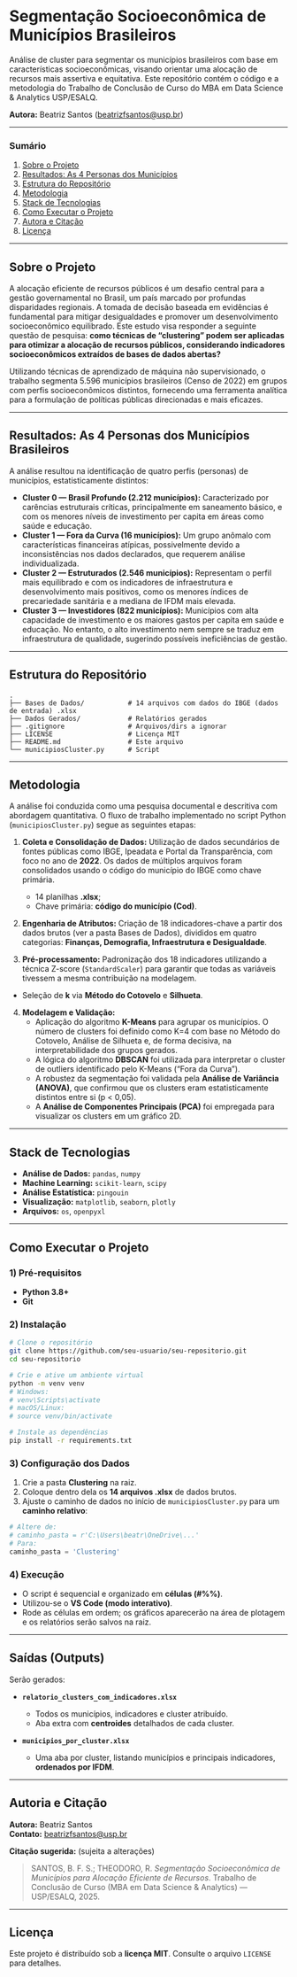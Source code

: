 # Segmentação Socioeconômica de Municípios Brasileiros

Análise de cluster para segmentar os municípios brasileiros com base em características socioeconômicas, visando orientar uma alocação de recursos mais assertiva e equitativa. Este repositório contém o código e a metodologia do Trabalho de Conclusão de Curso do MBA em Data Science & Analytics USP/ESALQ.

**Autora:** Beatriz Santos ([beatrizfsantos@usp.br](mailto:beatrizfsantos@usp.br))

---
### Sumário
1. [Sobre o Projeto](#sobre-o-projeto)
2. [Resultados: As 4 Personas dos Municípios](#resultados-as-4-personas-dos-municípios-brasileiros)
3. [Estrutura do Repositório](#estrutura-do-repositório)
4. [Metodologia](#metodologia)
5. [Stack de Tecnologias](#stack-de-tecnologias)
6. [Como Executar o Projeto](#como-executar-o-projeto)
7. [Autora e Citação](#autoria-e-citação)
8. [Licença](#licença)
---

## Sobre o Projeto

A alocação eficiente de recursos públicos é um desafio central para a gestão governamental no Brasil, um país marcado por profundas disparidades regionais. A tomada de decisão baseada em evidências é fundamental para mitigar desigualdades e promover um desenvolvimento socioeconômico equilibrado. Este estudo visa responder a seguinte questão de pesquisa: **como técnicas de “clustering” podem ser aplicadas para otimizar a alocação de recursos públicos, considerando indicadores socioeconômicos extraídos de bases de dados abertas?**

Utilizando técnicas de aprendizado de máquina não supervisionado, o trabalho segmenta 5.596 municípios brasileiros (Censo de 2022) em grupos com perfis socioeconômicos distintos, fornecendo uma ferramenta analítica para a formulação de políticas públicas direcionadas e mais eficazes.

---

## Resultados: As 4 Personas dos Municípios Brasileiros

A análise resultou na identificação de quatro perfis (personas) de municípios, estatisticamente distintos:

- **Cluster 0 — Brasil Profundo (2.212 municípios):** Caracterizado por carências estruturais críticas, principalmente em saneamento básico, e com os menores níveis de investimento per capita em áreas como saúde e educação.
- **Cluster 1 — Fora da Curva (16 municípios):**  Um grupo anômalo com características financeiras atípicas, possivelmente devido a inconsistências nos dados declarados, que requerem análise individualizada.
- **Cluster 2 — Estruturados (2.546 municípios):** Representam o perfil mais equilibrado e com os indicadores de infraestrutura e desenvolvimento mais positivos, como os menores índices de precariedade sanitária e a mediana de IFDM mais elevada.
- **Cluster 3 — Investidores (822 municípios):**  Municípios com alta capacidade de investimento e os maiores gastos per capita em saúde e educação. No entanto, o alto investimento nem sempre se traduz em infraestrutura de qualidade, sugerindo possíveis ineficiências de gestão.

---

## Estrutura do Repositório

```
.
├── Bases de Dados/           # 14 arquivos com dados do IBGE (dados de entrada) .xlsx
├── Dados Gerados/            # Relatórios gerados
├── .gitignore                # Arquivos/dirs a ignorar
├── LICENSE                   # Licença MIT
├── README.md                 # Este arquivo
└── municipiosCluster.py      # Script
```

---

## Metodologia

A análise foi conduzida como uma pesquisa documental e descritiva com abordagem quantitativa. O fluxo de trabalho implementado no script Python (`municipiosCluster.py`) segue as seguintes etapas:

1. **Coleta e Consolidação de Dados:** Utilização de dados secundários de fontes públicas como IBGE, Ipeadata e Portal da Transparência, com foco no ano de **2022**. Os dados de múltiplos arquivos foram consolidados usando o código do município do IBGE como chave primária.
    - 14 planilhas **.xlsx**;  
    - Chave primária: **código do município (Cod)**.

2. **Engenharia de Atributos:** Criação de 18 indicadores-chave a partir dos dados brutos (ver a pasta Bases de Dados), divididos em quatro categorias: **Finanças, Demografia, Infraestrutura e Desigualdade**.

3. **Pré-processamento:** Padronização dos 18 indicadores utilizando a técnica Z-score (`StandardScaler`) para garantir que todas as variáveis tivessem a mesma contribuição na modelagem. 
- Seleção de **k** via **Método do Cotovelo** e **Silhueta**.

4. **Modelagem e Validação:**
    - Aplicação do algoritmo **K-Means** para agrupar os municípios. O número de clusters foi definido como K=4 com base no Método do Cotovelo, Análise de Silhueta e, de forma decisiva, na interpretabilidade dos grupos gerados.
    - A lógica do algoritmo **DBSCAN** foi utilizada para interpretar o cluster de outliers identificado pelo K-Means (“Fora da Curva”).
    - A robustez da segmentação foi validada pela **Análise de Variância (ANOVA)**, que confirmou que os clusters eram estatisticamente distintos entre si (p < 0,05).
    - A **Análise de Componentes Principais (PCA)** foi empregada para visualizar os clusters em um gráfico 2D.

---

## Stack de Tecnologias

- **Análise de Dados:** `pandas`, `numpy`  
- **Machine Learning:** `scikit-learn`, `scipy`  
- **Análise Estatística:** `pingouin`  
- **Visualização:** `matplotlib`, `seaborn`, `plotly`  
- **Arquivos:** `os`, `openpyxl`

---

## Como Executar o Projeto

### 1) Pré-requisitos
- **Python 3.8+**  
- **Git**

### 2) Instalação

```bash
# Clone o repositório
git clone https://github.com/seu-usuario/seu-repositorio.git
cd seu-repositorio

# Crie e ative um ambiente virtual
python -m venv venv
# Windows:
# venv\Scripts\activate
# macOS/Linux:
# source venv/bin/activate

# Instale as dependências
pip install -r requirements.txt
```

### 3) Configuração dos Dados

1. Crie a pasta **Clustering** na raiz.  
2. Coloque dentro dela os **14 arquivos .xlsx** de dados brutos.  
3. Ajuste o caminho de dados no início de `municipiosCluster.py` para um **caminho relativo**:

```python
# Altere de:
# caminho_pasta = r'C:\Users\beatr\OneDrive\...'
# Para:
caminho_pasta = 'Clustering'
```

### 4) Execução

- O script é sequencial e organizado em **células (#%%)**.  
- Utilizou-se o **VS Code (modo interativo)**.  
- Rode as células em ordem; os gráficos aparecerão na área de plotagem e os relatórios serão salvos na raiz.

---

## Saídas (Outputs)

Serão gerados:

- **`relatorio_clusters_com_indicadores.xlsx`**  
  - Todos os municípios, indicadores e cluster atribuído.  
  - Aba extra com **centroides** detalhados de cada cluster.

- **`municipios_por_cluster.xlsx`**  
  - Uma aba por cluster, listando municípios e principais indicadores, **ordenados por IFDM**.

---

## Autoria e Citação

**Autora:** Beatriz Santos  
**Contato:** beatrizfsantos@usp.br

**Citação sugerida:** (sujeita a alterações)

> SANTOS, B. F. S.; THEODORO, R. *Segmentação Socioeconômica de Municípios para Alocação Eficiente de Recursos*. Trabalho de Conclusão de Curso (MBA em Data Science & Analytics) — USP/ESALQ, 2025.

---

## Licença

Este projeto é distribuído sob a **licença MIT**. Consulte o arquivo `LICENSE` para detalhes.